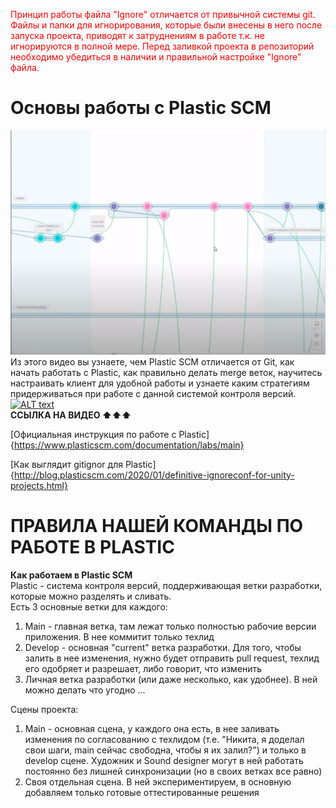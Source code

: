 <span style="color:red">Принцип работы файла "Ignore" отличается от привычной системы git. Файлы и папки для игнорирования, которые были внесены в него после запуска проекта, приводят к затруднениям в работе т.к. не игнорируются в полной мере. Перед заливкой проекта в репозиторий необходимо убедиться в наличии и правильной настройке "Ignore" файла.</span>

# Основы работы с Plastic SCM  
![Alt text](./Images/VersionControlGuidline1.png)  
Из этого видео вы узнаете, чем Plastic SCM отличается от Git, как начать работать с Plastic, как правильно делать merge веток, научитесь настраивать клиент для удобной работы и узнаете каким стратегиям придерживаться при работе с данной системой контроля версий.  
[![ALT text](http://img.youtube.com/vi/Z8rD7-8z__Y/0.jpg)](http://www.youtube.com/watch?v=Z8rD7-8z__Y)  
**ССЫЛКА НА ВИДЕО :arrow_up::arrow_up::arrow_up:**

[Официальная инструкция по работе с Plastic]{https://www.plasticscm.com/documentation/labs/main}

[Как выглядит gitignor для Plastic]{http://blog.plasticscm.com/2020/01/definitive-ignoreconf-for-unity-projects.html}

# ПРАВИЛА НАШЕЙ КОМАНДЫ ПО РАБОТЕ В PLASTIC  
**Как работаем в Plastic SCM**  
Plastic - система контроля версий, поддерживающая ветки разработки, которые можно разделять и сливать.  
Есть 3 основные ветки для каждого:
1) Main - главная ветка, там лежат только полностью рабочие версии приложения. В нее коммитит только техлид
2) Develop - основная "current" ветка разработки. Для того, чтобы залить в нее изменения, нужно будет отправить pull request, техлид его одобряет и разрешает, либо говорит, что изменить
3) Личная ветка разработки (или даже несколько, как удобнее). В ней можно делать что угодно
...  

Сцены проекта:
1) Main - основная сцена, у каждого она есть, в нее заливать изменения по согласованию с техлидом (т.е. "Никита, я доделал свои шаги, main сейчас свободна, чтобы я их залил?") и только в develop сцене. Художник и Sound designer могут в ней работать постоянно без лишней синхронизации (но в своих ветках все равно)
2) Своя отдельная сцена. В ней экспериментируем, в основную добавляем только готовые оттестированные решения
